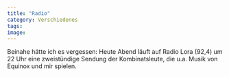 ```yaml
---
title: "Radio"
category: Verschiedenes
tags: 
image: 
---
```


Beinahe hätte ich es vergessen: Heute Abend läuft auf Radio Lora (92,4) um 22 Uhr eine zweistündige Sendung der Kombinatsleute, die u.a. Musik von Equinox und mir spielen.

